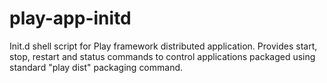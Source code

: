 # play-app-initd
Init.d shell script for Play framework distributed application. Provides start, stop, restart and status commands to control applications packaged using standard "play dist" packaging command.

